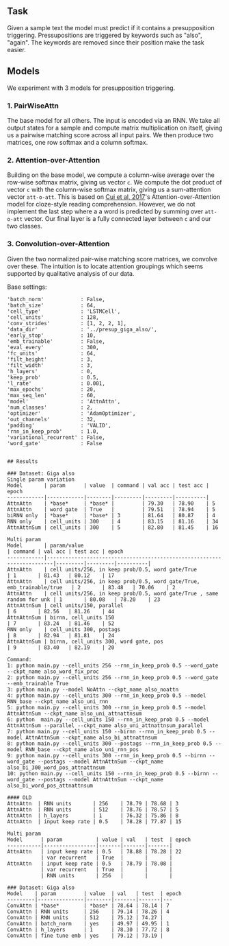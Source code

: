 
## Task
Given a sample text the model must predict if it contains a presupposition triggering. Pressupositions are triggered by keywords such as "also", "again". The keywords are removed since their position make the task easier.

## Models
We experiment with 3 models for presupposition triggering.

### 1. PairWiseAttn
The base model for all others. The input is encoded via an RNN.
We take all output states for a sample and compute matrix multiplication on itself,
giving us a pairwise matching score across all input pairs. We then produce two
matrices, one row softmax and a column softmax.

### 2. Attention-over-Attention
Building on the base model, we compute a column-wise average over the row-wise softmax matrix, giving us vector `c`. We compute the dot product of vector `c` with the column-wise softmax matrix, giving us a sum-attention vector `att-o-att`.
This is based on [Cui et al, 2017](https://arxiv.org/pdf/1607.04423.pdf)'s Attention-over-Attention model for cloze-style reading comprehension.
However, we do not implement the last step where a a word is predicted by summing over `att-o-att` vector. Our final layer is a fully connected layer between `c` and our two classes.

### 3. Convolution-over-Attention
Given the two normalized pair-wise matching score matrices, we convolve over these.
The intuition is to locate attention groupings which seems supported by qualitative analysis of our data.

Base settings:
```shell
'batch_norm'            : False,
'batch_size'            : 64,
'cell_type'             : 'LSTMCell',
'cell_units'            : 128,
'conv_strides'          : [1, 2, 2, 1],
'data_dir'              : '../presup_giga_also/',
'early_stop'            : 10,
'emb_trainable'         : False,
'eval_every'            : 300,
'fc_units'              : 64,
'filt_height'           : 3,
'filt_width'            : 3,
'h_layers'              : 0,
'keep_prob'             : 0.5,
'l_rate'                : 0.001,
'max_epochs'            : 20,
'max_seq_len'           : 60,
'model'                 : 'AttnAttn',
'num_classes'           : 2,
'optimizer'             : 'AdamOptimizer',
'out_channels'          : 32,
'padding'               : 'VALID',
'rnn_in_keep_prob'      : 1.0,
'variational_recurrent' : False,
'word_gate'             : False


## Results

### Dataset: Giga also
Single param variation
Model       | param      | value  | command | val acc | test acc | epoch
------------|------------|--------|---------|---------|----------|
AttnAttn    | *base*     | *base* |         | 79.30   | 78.90    | 5
AttnAttn    | word gate  | True   |         | 79.51   | 78.94    | 5
biRNN only  | *base*     | *base* | 3       | 81.64   | 80.87    | 4
RNN only    | cell_units | 300    | 4       | 83.15   | 81.16    | 34
AttnAttnSum | cell_units | 300    | 5       | 82.80   | 81.45    | 16

Multi param
Model       | param/value                                                            | command | val acc | test acc | epoch
------------|------------------------------------------------------------------------|---------|---------|----------|
AttnAttn    | cell units/256, in keep prob/0.5, word gate/True                       | 1       | 81.43   | 80.12    | 17
AttnAttn    | cell units/256, in keep prob/0.5, word gate/True, emb_trainable/true   | 2       | 83.48   | 70.06    | 2
AttnAttn    | cell units/256, in keep prob/0.5, word gate/True , same random for unk | 1       | 80.08   | 78.20    | 23
AttnAttnSum | cell units/150, parallel                                               | 6       | 82.56   | 81.26    | 44
AttnAttnSum | birnn, cell_units 150                                                  | 7       | 83.24   | 81.46    | 52
RNN only    | cell_units 300, postags                                                | 8       | 82.94   | 81.81    | 24
AttnAttnSum | birnn, cell_units 300, word gate, pos                                  | 9       | 83.40   | 82.19    | 20

Command:
1: python main.py --cell_units 256 --rnn_in_keep_prob 0.5 --word_gate --ckpt_name also_word_fix_proc
2: python main.py --cell_units 256 --rnn_in_keep_prob 0.5 --word_gate --emb_trainable True
3: python main.py --model NoAttn --ckpt_name also_noattn
4: python main.py --cell_units 300 --rnn_in_keep_prob 0.5 --model RNN_base --ckpt_name also_uni_rnn
5: python main.py --cell_units 300 --rnn_in_keep_prob 0.5 --model AttnAttnSum --ckpt_name also_uni_attnattnsum
6: python  main.py --cell_units 150 --rnn_in_keep_prob 0.5 --model AttnAttnSum --parallel --ckpt_name also_uni_attnattnsum_parallel
7: python main.py --cell_units 150 --birnn --rnn_in_keep_prob 0.5 --model AttnAttnSum --ckpt_name also_bi_attnattnsum
8: python main.py --cell_units 300 --postags --rnn_in_keep_prob 0.5 --model RNN_base --ckpt_name also_uni_rnn_pos
9: python main.py --cell_units 300 --rnn_in_keep_prob 0.5 --birnn --word_gate --postags --model AttnAttnSum --ckpt_name also_bi_300_word_pos_attnattnsum
10: python main.py --cell_units 150 --rnn_in_keep_prob 0.5 --birnn --word_gate --postags --model AttnAttnSum --ckpt_name also_bi_word_pos_attnattnsum

#### OLD
AttnAttn  | RNN units       | 256    | 78.79 | 78.68 | 3
AttnAttn  | RNN units       | 512    | 78.76 | 78.57 | 5
AttnAttn  | h_layers        | 1      | 76.32 | 75.86 | 8
AttnAttn  | input keep rate | 0.5    | 78.28 | 77.87 | 15

Multi param
Model      | param           | value | val   | test  | epoch
-----------|-----------------|-------|-------|-------|
AttnAttn   | input keep rate | 0.5   | 78.88 | 78.28 | 22
           | var recurrent   | True  |       |       |
AttnAttn   | input keep rate | 0.5   | 78.79 | 78.08 |
           | var recurrent   | True  |       |       |
           | RNN units       | 256   |       |       |

### Dataset: Giga also
Model    | param         | value  | val   | test  | epoch
---------|---------------|--------|-------|-------|---
ConvAttn | *base*        | *base* | 78.64 | 78.14 | 7
ConvAttn | RNN units     | 256    | 79.14 | 78.26 | 4
ConvAttn | RNN units     | 512    | 75.12 | 74.27 |
ConvAttn | batch_norm    | yes    | 49.97 | 49.95 | 1
ConvAttn | h_layers      | 1      | 78.30 | 77.72 | 8
ConvAttn | fine tune emb | yes    | 79.12 | 73.19 |


